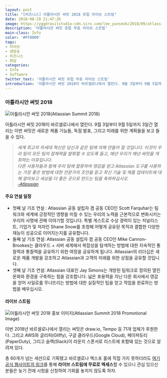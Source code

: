 ```yaml
---
layout: post
title: "[비즈니스] 아틀라시안 써밋 2018 유럽 라이브 스트림"
date: 2018-08-29 21:47:26
image: https://yggdrasilstudio-cdn.sirv.com/lee_yunseok/2018/09/atlassian_summit_2018_promotional_image.webp
description: '아틀라시안 써밋 유럽 무료 라이브 스트림'
main-class: Info
color: '#FF8000'
tags:
- 라이브
- 생방송
- 비즈니스
- 회담
categories:
- Info
- Software
twitter_text: '아틀라시안 써밋 유럽 무료 라이브 스트림'
introduction: '아틀라시안 써밋 2018이 바르셀로나에서 열린다. 9월 3일부터 9월 5일까지 3일간 열리는 이번 써밋은 새로운 제품 기능들, 독점 발표, 그리고 미래를 위한 계획들을 보고 들을 수 있다. 세계 최고의 차세대 혁신은 당신과 같은 팀에 의해...'
---
```


### 아틀라시안 써밋 2018

![아틀라시안 써밋 2018(Atlassian Summit 2018)](https://yggdrasilstudio-cdn.sirv.com/lee_yunseok/2018/09/atlassian_summit_2018_title.webp)

아틀라시안 써밋 2018이 바르셀로나에서 열린다. 9월 3일부터 9월 5일까지 3일간 열리는 이번 써밋은 새로운 제품 기능들, 독점 발표, 그리고 미래를 위한 계획들을 보고 들을 수 있다.
    
> _세계 최고의 차세대 혁신은 당신과 같은 팀에 의해 만들어 질 것입니다. 이것이 우리 팀이 모든 팀의 잠재력을 발휘할 수 있도록 돕고, 매년 우리가 매년 써밋을 개최하는 이유입니다.<br />다른 사용자들과 함께 우리 팀에 합류하여 영감을 얻고 Atlassian 도구를 사용하는 가장 좋은 방법에 대한 전문가의 조언을 듣고 최신 기술 및 제품 업데이트에 대해 알아보고 세상을 더 좋은 곳으로 만드는 팀을 축하하십시오.<br />[-Atlassian](https://www.atlassian.com/company/events/summit-europe/about)_

#### 주요 연설 일정

* 첫째 날 기조 연설 : Atlassian 공동 설립자 겸 공동 CEO인 Scott Farquhar는 팀워크와 세계에 긍정적인 영향을 미칠 수 있는 우리의 노력을 근본적으로 변화시키는 우리의 사명에 관해 이야기할 것입니다. 특별 게스트로 수상 경력이 있는 저널리스트, 기업가 및 저자인 Shane Snow를 초청해 어떻게 공유된 목적과 결합한 다양한 재능이 성공으로 이어지는지를 공유합니다.
* 둘째 날 기조 연설: Atlassian 공동 설립자 겸 공동 CEO인 Mike Cannon-Brookes는 클라우드 + 서버 세계에서 복잡성을 탐색하는 방법에 대한 지속적인 통찰력과 통찰력을 공유하기 위한 여정을 공유하게 됩니다. Atlassian의 리더십은 새로운 제품 개발을 강조하고 Atlassian과 고객의 미래를 위한 상점을 공유할 것입니다.
* 셋째 날 기조 연설: Atlassian 대표인 Jay Simons는 개방된 팀워크로 정의된 열린 문화와 환경을 구축하는 힘을 강조합니다. 넓은 포용력을 지닌 다른 회사에서 영감을 얻어 사일로를 무너뜨리는 방법에 대한 실질적인 팁을 얻고 작업을 완료하는 방법을 배우십시오.

#### 라이브 스트림

![아틀라시안 써밋 2018 홍보 이미지(Atlassian Summit 2018 Promotional Image)﻿](https://yggdrasilstudio-cdn.sirv.com/lee_yunseok/2018/09/atlassian_summit_2018_promotional_image.webp)

이번 2018년 바르셀로나에서 열리는 써밋은 draw.io, Tempo 등 71개 업체가 후원한다. 그리고 AWS와 글리피(Gliffy), 구글 클라우드(Google Cloud), 페이퍼듀티(PaperDuty), 그리고 슬랙(Slack)이 라운지 스폰서로 리스트에 포함돼 있는 것으로 알려져 있다.
    
총 60개가 넘는 세션으로 기획됐고 바르셀로나 엑스포 홀에 직접 가지 못하더라도 [여기 공식 웹사이트의 링크](https://www.atlassian.com/company/events/summit-europe/watch-live)를 통해 **라이브 스트림에 무료로 엑세스**할 수 있으니 관심 있으신 분들은 늦기 전에 시청을 신청하여 기회를 놓치지 않도록 하자.
        